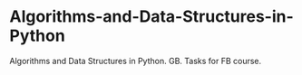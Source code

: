 # Algorithms-and-Data-Structures-in-Python
Algorithms and Data Structures in Python. GB.
Tasks for FB course.
